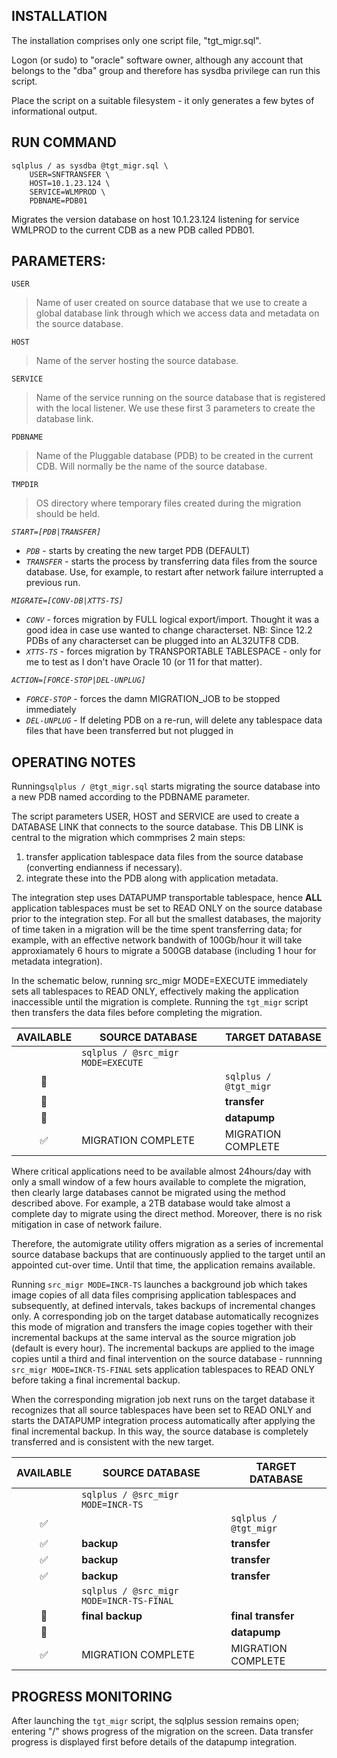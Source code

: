 INSTALLATION
------------
The installation comprises only one script file, "tgt_migr.sql". 

Logon (or sudo) to "oracle" software owner, although any account that belongs to the "dba" group and therefore has sysdba
privilege can run this script.

Place the script on a suitable filesystem - it only generates a few bytes of informational output.


RUN COMMAND                         
-----------
              
```
sqlplus / as sysdba @tgt_migr.sql \
    USER=SNFTRANSFER \
    HOST=10.1.23.124 \
    SERVICE=WLMPROD \
    PDBNAME=PDB01 
```

Migrates the version database on host 10.1.23.124 listening for service WMLPROD to the current CDB as a new PDB called PDB01.

                         
PARAMETERS:
-----------                   
`USER`   
>Name of user created on source database that we use to create a global database link through which we access data and metadata on the source database.

`HOST`
>Name of the server hosting the source database.

`SERVICE`
>Name of the service running on the source database that is registered with the local listener. We use these first 3 parameters to create the database link.

`PDBNAME`
>Name of the Pluggable database (PDB) to be created in the current CDB. Will normally be the name of the source database.
  
`TMPDIR`
>OS directory where temporary files created during the migration should be held.

*`START=[PDB|TRANSFER]`*
- *`PDB`* - starts by creating the new target PDB (DEFAULT)
- *`TRANSFER`* - starts the process by transferring data files from the source database. Use, for example, to restart after network failure interrupted a previous run.

*`MIGRATE=[CONV-DB|XTTS-TS]`*
- *`CONV`* - forces migration by FULL logical export/import. Thought it was a good idea in case use wanted to change characterset. NB: Since 12.2 PDBs of any characterset can be plugged into an AL32UTF8 CDB.
- *`XTTS-TS`* - forces migration by TRANSPORTABLE TABLESPACE - only for me to test as I don't have Oracle 10 (or 11 for that matter).

*`ACTION=[FORCE-STOP|DEL-UNPLUG]`*
- *`FORCE-STOP`*  - forces the damn MIGRATION_JOB to be stopped immediately
- *`DEL-UNPLUG`* - If deleting PDB on a re-run, will delete any tablespace data files that have been transferred but not plugged in


OPERATING NOTES
---------------
Running`sqlplus / @tgt_migr.sql` starts migrating the source database into a new PDB named according to the PDBNAME parameter.

The script parameters USER, HOST and SERVICE are used to create a DATABASE LINK that connects to the source database. This DB LINK is central to the migration which commprises 2 main steps:

1) transfer application tablespace data files from the source database (converting endianness if necessary).
2) integrate these into the PDB along with application metadata.

The integration step uses DATAPUMP transportable tablespace, hence **ALL** application tablespaces must be set to READ ONLY on the source database prior to the integration step. For all but the smallest databases, the majority of time taken in a migration will be the time spent transferring data; for example, with an effective network bandwith of 100Gb/hour it will take approxiamately 6 hours to migrate a 500GB database (including 1 hour for metadata integration). 

In the schematic below, running src_migr MODE=EXECUTE immediately sets all tablespaces to READ ONLY, effectively making the application inaccessible until the migration is complete. Running the `tgt_migr` script then transfers the data files before completing the migration. 

|AVAILABLE|SOURCE DATABASE|TARGET DATABASE|
|:---:|--|--|
||`sqlplus / @src_migr MODE=EXECUTE`||
|:stop_sign:||`sqlplus / @tgt_migr`|
|:stop_sign:|| **transfer**|
|:stop_sign:|| **datapump**|
|:white_check_mark:|MIGRATION COMPLETE|MIGRATION COMPLETE|


Where critical applications need to be available almost 24hours/day with only a small window of a few hours available to complete the migration, then clearly large databases cannot be migrated using the method described above. For example, a 2TB database would take almost a complete day to migrate using the direct method. Moreover, there is no risk mitigation in case of network failure. 

Therefore, the automigrate utility offers migration as a series of incremental source database backups that are continuously applied to the target until an appointed cut-over time. Until that time, the application remains available. 

Running `src_migr MODE=INCR-TS` launches a background job which takes image copies of all data files comprising application tablespaces and subsequently, at defined intervals, takes backups of incremental changes only. A corresponding job on the target database automatically recognizes this mode of migration and transfers the image copies together with their incremental backups at the same interval as the source migration job (default is every hour). The incremental backups are applied to the image copies until a third and final intervention on the source database - runnning `src_migr MODE=INCR-TS-FINAL` sets application tablespaces to READ ONLY before taking a final incremental backup.

When the corresponding migration job next runs on the target database it recognizes that all source tablespaces have been set to READ ONLY and starts the DATAPUMP integration process automatically after applying the final incremental backup. In this way, the source database is completely transferred and is consistent with the new target.


|AVAILABLE|SOURCE DATABASE|TARGET DATABASE|
|:---:|--|--|
||`sqlplus / @src_migr MODE=INCR-TS`||
|:white_check_mark:||`sqlplus / @tgt_migr`|
|:white_check_mark:|**backup**|**transfer**|
|:white_check_mark:|**backup**|**transfer**|
|:white_check_mark:|**backup**|**transfer**|
||`sqlplus / @src_migr MODE=INCR-TS-FINAL`||
|:stop_sign:|**final backup**| **final transfer**|
|:stop_sign:|| **datapump**|
|:white_check_mark:|MIGRATION COMPLETE|MIGRATION COMPLETE|


PROGRESS MONITORING
-------------------
After launching the `tgt_migr` script, the sqlplus session remains open; entering "/" shows progress of the migration on the screen. Data transfer progress is displayed first before details of the datapump integration. 





